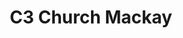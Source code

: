 ---
title: "C3 Church Mackay"
denomination: "C3"
leader: "Ps John Gilbank"
address: ""
suburb: ""
address-hint: ""
mailing: ""
phone: ""
email: ""
website: ""
services:
  - "Sunday 9:00am"
office-hours:
  - "By appointment"
coordinates: 
  longitude: 149.19479120000005
  latitude: -21.1420479
---